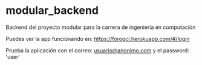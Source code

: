 # modular_backend
Backend del proyecto modular para la carrera de ingenieria en computación

Puedes ver la app funcionando en: https://foroqci.herokuapp.com/#/login

Prueba la aplicación con el correo: usuario@anonimo.com y el password: 'user' 
